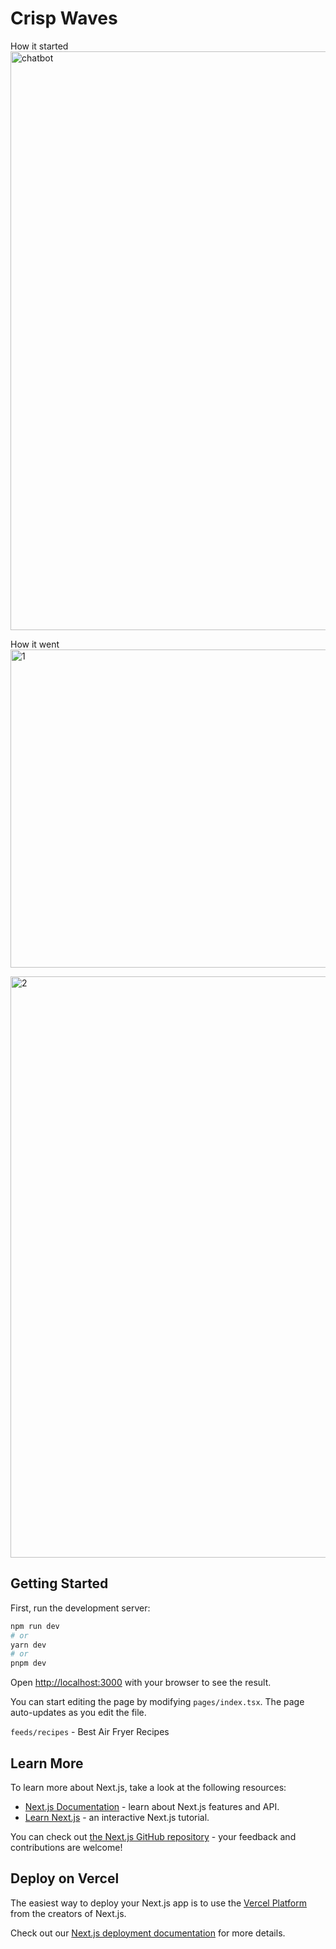 # Crisp Waves

How it started
<img width="926" alt="chatbot" src="https://user-images.githubusercontent.com/47358142/216994737-0ac6ec37-4319-4423-b73a-8d106de50d0c.png">

How it went
<img width="509" alt="1" src="https://user-images.githubusercontent.com/47358142/216995129-a5f27bc9-ed71-4ea3-a8ae-408cac05ca4b.png">



<img width="930" alt="2" src="https://user-images.githubusercontent.com/47358142/216995124-a1c2a146-f7df-4ce3-89f5-80c5e023899c.png">


## Getting Started

First, run the development server:

```bash
npm run dev
# or
yarn dev
# or
pnpm dev
```

Open [http://localhost:3000](http://localhost:3000) with your browser to see the result.

You can start editing the page by modifying `pages/index.tsx`. The page auto-updates as you edit the file.

`feeds/recipes` - Best Air Fryer Recipes

## Learn More

To learn more about Next.js, take a look at the following resources:

- [Next.js Documentation](https://nextjs.org/docs) - learn about Next.js features and API.
- [Learn Next.js](https://nextjs.org/learn) - an interactive Next.js tutorial.

You can check out [the Next.js GitHub repository](https://github.com/vercel/next.js/) - your feedback and contributions are welcome!

## Deploy on Vercel

The easiest way to deploy your Next.js app is to use the [Vercel Platform](https://vercel.com/new?utm_medium=default-template&filter=next.js&utm_source=create-next-app&utm_campaign=create-next-app-readme) from the creators of Next.js.

Check out our [Next.js deployment documentation](https://nextjs.org/docs/deployment) for more details.

